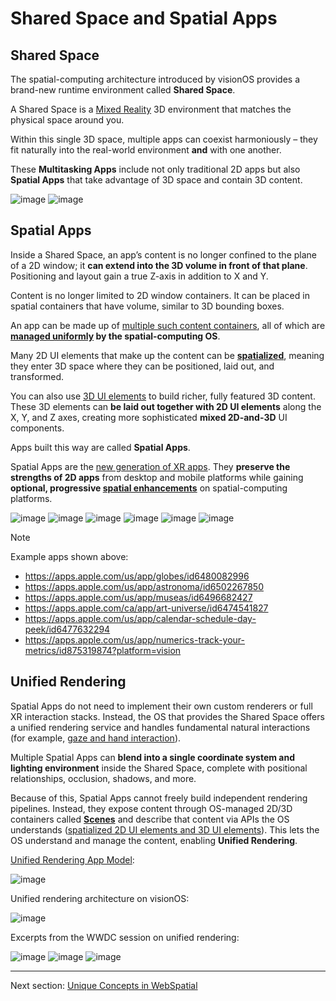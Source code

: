 # Shared Space and Spatial Apps

## Shared Space

The spatial-computing architecture introduced by visionOS provides a brand-new runtime environment called **Shared Space**.

A Shared Space is a [Mixed Reality]() 3D environment that matches the physical space around you.

Within this single 3D space, multiple apps can coexist harmoniously – they fit naturally into the real-world environment **and** with one another.

These **Multitasking Apps** include not only traditional 2D apps but also **Spatial Apps** that take advantage of 3D space and contain 3D content.

![image]()
![image]()

## Spatial Apps

Inside a Shared Space, an app’s content is no longer confined to the plane of a 2D window; it **can extend into the 3D volume in front of that plane**. Positioning and layout gain a true Z-axis in addition to X and Y.

Content is no longer limited to 2D window containers. It can be placed in spatial containers that have volume, similar to 3D bounding boxes.

An app can be made up of [multiple such content containers](), all of which are **[managed uniformly]() by the spatial-computing OS**.

Many 2D UI elements that make up the content can be **[spatialized]()**, meaning they enter 3D space where they can be positioned, laid out, and transformed.

You can also use [3D UI elements]() to build richer, fully featured 3D content. These 3D elements can **be laid out together with 2D UI elements** along the X, Y, and Z axes, creating more sophisticated **mixed 2D-and-3D** UI components.

Apps built this way are called **Spatial Apps**.

Spatial Apps are the [new generation of XR apps](). They **preserve the strengths of 2D apps** from desktop and mobile platforms while gaining **optional, progressive [spatial enhancements]()** on spatial-computing platforms.

![image]()
![image]()
![image]()
![image]()
![image]()
![image]()

> [!NOTE]
> Example apps shown above:
> - https://apps.apple.com/us/app/globes/id6480082996
> - https://apps.apple.com/us/app/astronoma/id6502267850
> - https://apps.apple.com/us/app/museas/id6496682427
> - https://apps.apple.com/ca/app/art-universe/id6474541827
> - https://apps.apple.com/us/app/calendar-schedule-day-peek/id6477632294
> - https://apps.apple.com/us/app/numerics-track-your-metrics/id875319874?platform=vision

## Unified Rendering

Spatial Apps do not need to implement their own custom renderers or full XR interaction stacks. Instead, the OS that provides the Shared Space offers a unified rendering service and handles fundamental natural interactions (for example, [gaze and hand interaction]()).

Multiple Spatial Apps can **blend into a single coordinate system and lighting environment** inside the Shared Space, complete with positional relationships, occlusion, shadows, and more.

Because of this, Spatial Apps cannot freely build independent rendering pipelines. Instead, they expose content through OS-managed 2D/3D containers called **[Scenes]()** and describe that content via APIs the OS understands ([spatialized 2D UI elements and 3D UI elements]()). This lets the OS understand and manage the content, enabling **Unified Rendering**.

[Unified Rendering App Model]():

![image]()

Unified rendering architecture on visionOS:

![image]()

Excerpts from the WWDC session on unified rendering:

![image]()
![image]()
![image]()

---

Next section: [Unique Concepts in WebSpatial](unique-concepts-in-webspatial.md)
